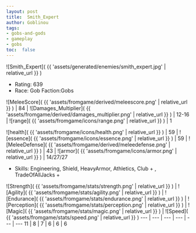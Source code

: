 ```yaml
---
layout: post
title:  Smith_Expert
author: Goblinou
tags:
- gobs-and-gods
- gameplay
- gobs
toc:  false
---
```


![Smith_Expert]( {{ 'assets/generated/enemies/smith_expert.jpg' | relative_url }} )
- Rating: 639
- Race: Gob  Faction:Gobs

![MeleeScore]( {{ 'assets/fromgame/derived/meleescore.png' | relative_url }} ) | 84 | ![Damages_Multiplier]( {{ 'assets/fromgame/derived/damages_multiplier.png' | relative_url }} ) | 12-16 | ![range]( {{ 'assets/fromgame/icons/range.png' | relative_url }} ) | 1


![health]( {{ 'assets/fromgame/icons/health.png' | relative_url }} ) | 59 | ![essence]( {{ 'assets/fromgame/icons/essence.png' | relative_url }} ) | 59 | ![MeleeDefense]( {{ 'assets/fromgame/derived/meleedefense.png' | relative_url }} ) | 43 | ![armor]( {{ 'assets/fromgame/icons/armor.png' | relative_url }} ) | 14/27/27

* Skills: Engineering, Shield, HeavyArmor, Athletics, Club + , TradeOfAllJacks + 

![Strength]( {{ 'assets/fromgame/stats/strength.png' | relative_url }} ) | ![Agility]( {{ 'assets/fromgame/stats/agility.png' | relative_url }} ) | ![Endurance]( {{ 'assets/fromgame/stats/endurance.png' | relative_url }} ) | ![Perception]( {{ 'assets/fromgame/stats/perception.png' | relative_url }} ) | ![Magic]( {{ 'assets/fromgame/stats/magic.png' | relative_url }} ) | ![Speed]( {{ 'assets/fromgame/stats/speed.png' | relative_url }} )
--- | --- | --- | --- | --- | ---
11 | 8 | 7 | 6 | 6 | 6
